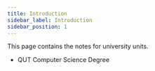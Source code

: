 ```yaml
---
title: Introduction
sidebar_label: Introduction
sidebar_position: 1
---
```


This page contains the notes for university units.

- QUT Computer Science Degree
